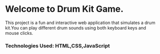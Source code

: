 <h1>Welcome to Drum Kit Game.</h1>
<p> This project is a fun and interactive web application that simulates a drum kit.You can play different drum sounds using both keyboard keys and mouse clicks.</p>
<h3>Technologies Used: HTML,CSS,JavaScript</h3>
